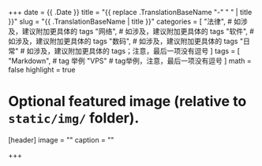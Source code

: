 +++
date = {{ .Date }}
title = "{{ replace .TranslationBaseName "-" " " | title }}"
slug = "{{ .TranslationBaseName | title }}"
categories = [
    "法律", # 如涉及，建议附加更具体的 tags
    "网络", # 如涉及，建议附加更具体的 tags
    "软件", # 如涉及，建议附加更具体的 tags
    "数码", # 如涉及，建议附加更具体的 tags
    "日常" # 如涉及，建议附加更具体的 tags；注意，最后一项没有逗号
]
tags = [
    "Markdown", # tag 举例
    "VPS" # tag举例，注意，最后一项没有逗号
]
math = false
highlight = true

# Optional featured image (relative to `static/img/` folder).
[header]
image = ""
caption = ""

+++

